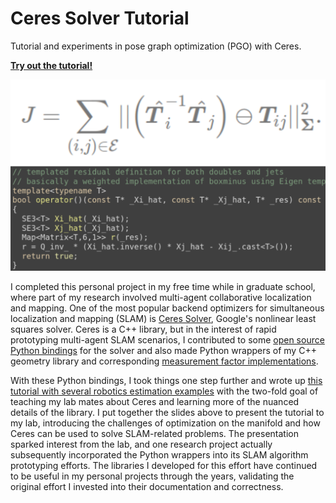 # Ceres Solver Tutorial

Tutorial and experiments in pose graph optimization (PGO) with Ceres.

**[Try out the tutorial!](https://andrewtorgesen.com/notes/Autonomy/Systems_Implementation/Optimization_Libraries/Ceres_Solver_Python_Tutorial.html)**

![](../img/pgo.png "Pose Graph Optimization")

I completed this personal project in my free time while in graduate school, where part of my research involved multi-agent collaborative localization and mapping. One of the most popular backend optimizers for simultaneous localization and mapping (SLAM) is [Ceres Solver](http://ceres-solver.org/), Google's nonlinear least squares solver. Ceres is a C++ library, but in the interest of rapid prototyping multi-agent SLAM scenarios, I contributed to some [open source Python bindings](https://github.com/Edwinem/ceres_python_bindings) for the solver and also made Python wrappers of my C++ geometry library and corresponding [measurement factor implementations](https://github.com/goromal/ceres-factors). 

With these Python bindings, I took things one step further and wrote up [this tutorial with several robotics estimation examples](https://andrewtorgesen.com/notes/Autonomy/Systems_Implementation/Optimization_Libraries/Ceres_Solver_Python_Tutorial.html) with the two-fold goal of teaching my lab mates about Ceres and learning more of the nuanced details of the library. I put together the slides above to present the tutorial to my lab, introducing the challenges of optimization on the manifold and how Ceres can be used to solve SLAM-related problems. The presentation sparked interest from the lab, and one research project actually subsequently incorporated the Python wrappers into its SLAM algorithm prototyping efforts. The libraries I developed for this effort have continued to be useful in my personal projects through the years, validating the original effort I invested into their documentation and correctness.
